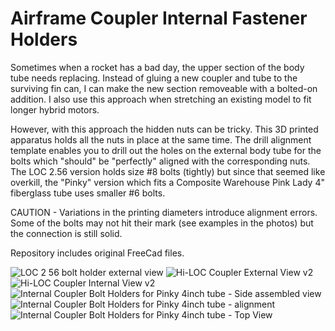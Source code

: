 # Airframe Coupler Internal Fastener Holders


Sometimes when a rocket has a bad day, the upper section of the body tube needs replacing. Instead of gluing a new coupler and tube to the surviving fin can, I can make the new section removeable with a bolted-on addition. I also use this approach when stretching an existing model to fit longer hybrid motors.

However, with this approach the hidden nuts can be tricky. This 3D printed apparatus holds all the nuts in place at the same time. The drill alignment template enables you to drill out the holes on the external body tube for the bolts which "should" be "perfectly" aligned with the corresponding nuts. The LOC 2.56 version holds size #8 bolts (tightly) but since that seemed like overkill, the "Pinky" version which fits a Composite Warehouse Pink Lady 4" fiberglass tube uses smaller #6 bolts. 

CAUTION - Variations in the printing diameters introduce alignment errors. Some of the bolts may not hit their mark (see examples in the photos) but the connection is still solid.

Repository includes original FreeCad files. 


![LOC 2 56 bolt holder external view](https://github.com/user-attachments/assets/774a83b4-469f-4f39-a0fc-57d076a6102b)
![Hi-LOC Coupler External View v2](https://github.com/user-attachments/assets/d43a09b7-3dca-4452-83d3-d3c3a92fb6db)
![Hi-LOC Coupler Internal View v2](https://github.com/user-attachments/assets/9af4944e-40a4-4328-8c91-5f1ab8d593c7)
![Internal Coupler Bolt Holders for Pinky 4inch tube - Side assembled view](https://github.com/user-attachments/assets/a519e2f9-fca0-43d7-9d27-d786d840e50b)
![Internal Coupler Bolt Holders for Pinky 4inch tube - alignment](https://github.com/user-attachments/assets/9834cba7-6e41-4e4d-b1a0-3beff9d38b4b)
![Internal Coupler Bolt Holders for Pinky 4inch tube - Top View](https://github.com/user-attachments/assets/abb681d0-3793-4c91-917a-b36f8ea47bd3)

